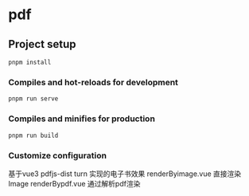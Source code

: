 # pdf

## Project setup
```
pnpm install
```

### Compiles and hot-reloads for development
```
pnpm run serve
```

### Compiles and minifies for production
```
pnpm run build
```

### Customize configuration
基于vue3 pdfjs-dist turn 实现的电子书效果
renderByimage.vue 直接渲染Image
renderBypdf.vue 通过解析pdf渲染